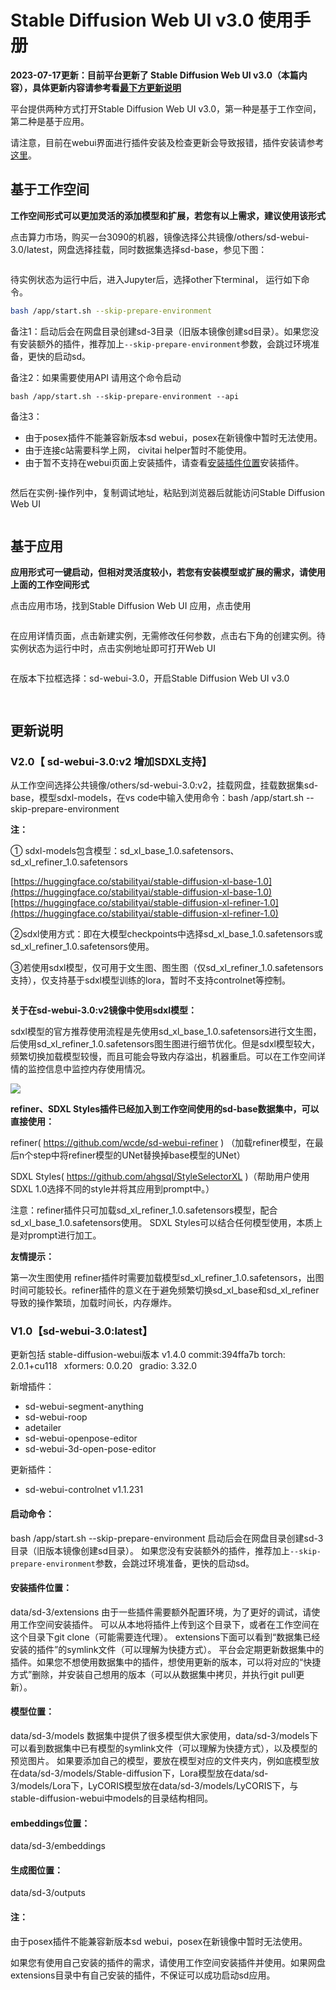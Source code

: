 # Stable Diffusion Web UI v3.0 使用手册

**2023-07-17更新：目前平台更新了 Stable Diffusion Web UI v3.0（本篇内容），具体更新内容请参考看**[**最下方更新说明**](stable-diffusion-web-ui-v3.0-shi-yong-shou-ce.md#stablediffusionwebui-v3.0-geng-xin-shuo-ming)



平台提供两种方式打开Stable Diffusion Web UI v3.0，第一种是基于工作空间，第二种是基于应用。

请注意，目前在webui界面进行插件安装及检查更新会导致报错，插件安装请参考[这里](stable-diffusion-web-ui-v3.0-shi-yong-shou-ce.md#an-zhuang-cha-jian-wei-zhi)。

## 基于工作空间

**工作空间形式可以更加灵活的添加模型和扩展，若您有以上需求，建议使用该形式**

点击算力市场，购买一台3090的机器，镜像选择公共镜像/others/sd-webui-3.0/latest，网盘选择挂载，同时数据集选择sd-base，参见下图：

<figure><img src="../../../.gitbook/assets/微信截图_20230719162633.png" alt=""><figcaption></figcaption></figure>

待实例状态为运行中后，进入Jupyter后，选择other下terminal， 运行如下命令。

```bash
bash /app/start.sh --skip-prepare-environment
```

备注1：启动后会在网盘目录创建sd-3目录（旧版本镜像创建sd目录）。如果您没有安装额外的插件，推荐加上`--skip-prepare-environment`参数，会跳过环境准备，更快的启动sd。

备注2：如果需要使用API 请用这个命令启动

```
bash /app/start.sh --skip-prepare-environment --api
```

备注3：

* 由于posex插件不能兼容新版本sd webui，posex在新镜像中暂时无法使用。
* 由于连接c站需要科学上网， civitai helper暂时不能使用。&#x20;
* 由于暂不支持在webui页面上安装插件，请查看[安装插件位置](stable-diffusion-web-ui-v3.0-shi-yong-shou-ce.md#an-zhuang-cha-jian-wei-zhi)安装插件。

<figure><img src="../../../.gitbook/assets/微信截图_20230719163219.png" alt=""><figcaption></figcaption></figure>

然后在实例-操作列中，复制调试地址，粘贴到浏览器后就能访问Stable Diffusion Web UI

<figure><img src="../../../.gitbook/assets/微信截图_20230719163256 (1).png" alt=""><figcaption></figcaption></figure>

## 基于应用

**应用形式可一键启动，但相对灵活度较小，若您有安装模型或扩展的需求，请使用上面的工作空间形式**

点击应用市场，找到Stable Diffusion Web UI 应用，点击使用

<figure><img src="../../../.gitbook/assets/1 (1).png" alt=""><figcaption></figcaption></figure>

在应用详情页面，点击新建实例，无需修改任何参数，点击右下角的创建实例。待实例状态为运行中时，点击实例地址即可打开Web UI

<figure><img src="../../../.gitbook/assets/2.png" alt=""><figcaption></figcaption></figure>

在版本下拉框选择：sd-webui-3.0，开启Stable Diffusion Web UI v3.0

<figure><img src="../../../.gitbook/assets/3.png" alt=""><figcaption></figcaption></figure>

<figure><img src="../../../.gitbook/assets/4.png" alt=""><figcaption></figcaption></figure>

## 更新说明

### **V2.0【 sd-webui-3.0:v2 增加SDXL支持】**

从工作空间选择公共镜像/others/sd-webui-3.0:v2，挂载网盘，挂载数据集sd-base，模型sdxl-models，在vs code中输入使用命令：bash /app/start.sh --skip-prepare-environment

**注：**

① sdxl-models包含模型：sd\_xl\_base\_1.0.safetensors、sd\_xl\_refiner\_1.0.safetensors&#x20;

[https://huggingface.co/stabilityai/stable-diffusion-xl-base-1.0](https://huggingface.co/stabilityai/stable-diffusion-xl-base-1.0)[https://huggingface.co/stabilityai/stable-diffusion-xl-refiner-1.0](https://huggingface.co/stabilityai/stable-diffusion-xl-refiner-1.0)

②sdxl使用方式：即在大模型checkpoints中选择sd\_xl\_base\_1.0.safetensors或sd\_xl\_refiner\_1.0.safetensors使用。&#x20;

③若使用sdxl模型，仅可用于文生图、图生图（仅sd\_xl\_refiner\_1.0.safetensors支持），仅支持基于sdxl模型训练的lora，暂时不支持controlnet等控制。

<figure><img src="../../../.gitbook/assets/image (102).png" alt=""><figcaption></figcaption></figure>

**关于在sd-webui-3.0:v2镜像中使用sdxl模型：**

sdxl模型的官方推荐使用流程是先使用sd\_xl\_base\_1.0.safetensors进行文生图，后使用sd\_xl\_refiner\_1.0.safetensors图生图进行细节优化。但是sdxl模型较大，频繁切换加载模型较慢，而且可能会导致内存溢出，机器重启。可以在工作空间详情的监控信息中监控内存使用情况。



![](../../../.gitbook/assets/image.png)

**refiner、SDXL Styles插件已经加入到工作空间使用的sd-base数据集中，可以直接使用：**&#x20;

refiner( https://github.com/wcde/sd-webui-refiner ) （加载refiner模型，在最后n个step中将refiner模型的UNet替换掉base模型的UNet）&#x20;

SDXL Styles( https://github.com/ahgsql/StyleSelectorXL )（帮助用户使用SDXL 1.0选择不同的style并将其应用到prompt中。）

注意：refiner插件只可加载sd\_xl\_refiner\_1.0.safetensors模型，配合sd\_xl\_base\_1.0.safetensors使用。 SDXL Styles可以结合任何模型使用，本质上是对prompt进行加工。

**友情提示：**

第一次生图使用 refiner插件时需要加载模型sd\_xl\_refiner\_1.0.safetensors，出图时间可能较长。refiner插件的意义在于避免频繁切换sd\_xl\_base和sd\_xl\_refiner导致的操作繁琐，加载时间长，内存爆炸。

### **V1.0【sd-webui-3.0:latest】**

更新包括 stable-diffusion-webui版本 v1.4.0 commit:394ffa7b torch: 2.0.1+cu118  xformers: 0.0.20  gradio: 3.32.0&#x20;

新增插件：

* sd-webui-segment-anything
* sd-webui-roop
* adetailer
* sd-webui-openpose-editor
* sd-webui-3d-open-pose-editor&#x20;

更新插件：

* sd-webui-controlnet v1.1.231

#### 启动命令：

bash /app/start.sh --skip-prepare-environment 启动后会在网盘目录创建sd-3目录（旧版本镜像创建sd目录）。 如果您没有安装额外的插件，推荐加上`--skip-prepare-environment`参数，会跳过环境准备，更快的启动sd。

#### 安装插件位置：

data/sd-3/extensions 由于一些插件需要额外配置环境，为了更好的调试，请使用工作空间安装插件。 可以从本地将插件上传到这个目录下，或者在工作空间在这个目录下git clone（可能需要连代理）。 extensions下面可以看到“数据集已经安装的插件”的symlink文件（可以理解为快捷方式）。 平台会定期更新数据集中的插件。如果您不想使用数据集中的插件，想使用更新的版本，可以将对应的“快捷方式”删除，并安装自己想用的版本（可以从数据集中拷贝，并执行git pull更新）。

#### 模型位置：

data/sd-3/models 数据集中提供了很多模型供大家使用，data/sd-3/models下可以看到数据集中已有模型的symlink文件（可以理解为快捷方式），以及模型的预览图片。 如果要添加自己的模型，要放在模型对应的文件夹内，例如底模型放在data/sd-3/models/Stable-diffusion下，Lora模型放在data/sd-3/models/Lora下，LyCORIS模型放在data/sd-3/models/LyCORIS下，与stable-diffusion-webui中models的目录结构相同。

#### embeddings位置：

data/sd-3/embeddings

#### 生成图位置：

data/sd-3/outputs

#### 注：

由于posex插件不能兼容新版本sd webui，posex在新镜像中暂时无法使用。

如果您有使用自己安装的插件的需求，请使用工作空间安装插件并使用。如果网盘extensions目录中有自己安装的插件，不保证可以成功启动sd应用。
